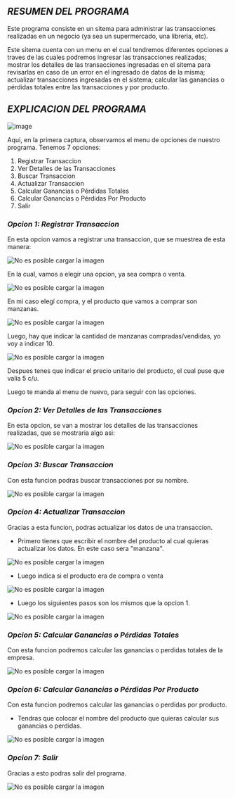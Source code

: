 ## *RESUMEN DEL PROGRAMA*
Este programa consiste en un sitema para administrar las transacciones realizadas en un negocio (ya sea un supermercado, una libreria, etc).

Este sitema cuenta con un menu en el cual tendremos diferentes opciones a traves de las cuales podremos ingresar las transacciones realizadas; mostrar los detalles de las transacciones ingresadas en el sitema para revisarlas en caso de un error en el ingresado de datos de la misma; actualizar transacciones ingresadas en el sistema; calcular las ganancias o pérdidas totales entre las transacciones y por producto.

## *EXPLICACION DEL PROGRAMA*

![image](https://github.com/user-attachments/assets/0c2e1f54-e5dd-49bc-8e9d-980ad42b575c)


Aqui, en la primera captura, observamos el menu de opciones de nuestro programa.
Tenemos 7 opciones:
 1. Registrar Transaccion
 2. Ver Detalles de las Transacciones
 3. Buscar Transaccion
 4. Actualizar Transaccion
 5. Calcular Ganancias o Pérdidas Totales
 6. Calcular Ganancias o Pérdidas Por Producto
 7. Salir

### *Opcion 1: Registrar Transaccion*

En esta opcion vamos a registrar una transaccion, que se muestrea de esta manera:

![No es posible cargar la imagen](/imagenes/image1.png)

En la cual, vamos a elegir una opcion, ya sea compra o venta.

![No es posible cargar la imagen](/imagenes/image2.png)

En mi caso elegí compra, y el producto que vamos a comprar son manzanas.

![No es posible cargar la imagen](/imagenes/image3.png)

Luego, hay que indicar la cantidad de manzanas compradas/vendidas, yo voy a indicar 10.

![No es posible cargar la imagen](/imagenes/image4.png)

Despues tenes que indicar el precio unitario del producto, el cual puse que valia 5 c/u.

Luego te manda al menu de nuevo, para seguir con las opciones.


### *Opcion 2: Ver Detalles de las Transacciones*

En esta opcion, se van a mostrar los detalles de las transacciones realizadas, que se mostraria algo asi:

![No es posible cargar la imagen](/imagenes/image5.png)


### *Opcion 3: Buscar Transaccion*

Con esta funcion podras buscar transacciones por su nombre.

![No es posible cargar la imagen](/imagenes/image6.png)


### *Opcion 4: Actualizar Transaccion*

Gracias a esta funcion, podras actualizar los datos de una transaccion.

- Primero tienes que escribir el nombre del producto al cual quieras actualizar los datos. En este caso sera "manzana".

![No es posible cargar la imagen](/imagenes/image7.png)

- Luego indica si el producto era de compra o venta

![No es posible cargar la imagen](/imagenes/image8.png)

- Luego los siguientes pasos son los mismos que la opcion 1.

![No es posible cargar la imagen](/imagenes/image9.png)


### *Opcion 5: Calcular Ganancias o Pérdidas Totales*

Con esta funcion podremos calcular las ganancias o perdidas totales de la empresa.

![No es posible cargar la imagen](/imagenes/image10.png)


### *Opcion 6: Calcular Ganancias o Pérdidas Por Producto*

Con esta funcion podremos calcular las ganancias o perdidas por producto.

- Tendras que colocar el nombre del producto que quieras calcular sus  ganancias o perdidas.

![No es posible cargar la imagen](/imagenes/image11.png)


### *Opcion 7: Salir*

Gracias a esto podras salir del programa.

![No es posible cargar la imagen](/imagenes/image12.png)
